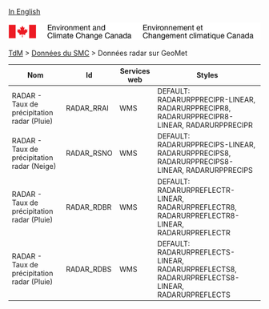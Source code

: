 [In English](geomet-radar_en.md)

![ECCC logo](../../img_eccc-logo.png)

[TdM](../../readme_fr.md) > [Données du SMC](../readme_fr.md) > Données radar sur GeoMet


Nom                                         | Id         | Services web | Styles                                                                                         
--------------------------------------------|------------|--------------|------------------------------------------------------------------------------------------------
RADAR - Taux de précipitation radar (Pluie) | RADAR_RRAI | WMS          | DEFAULT: RADARURPPRECIPR-LINEAR, RADARURPPRECIPR8, RADARURPPRECIPR8-LINEAR, RADARURPPRECIPR    
RADAR - Taux de précipitation radar (Neige) | RADAR_RSNO | WMS          | DEFAULT: RADARURPPRECIPS-LINEAR, RADARURPPRECIPS8, RADARURPPRECIPS8-LINEAR, RADARURPPRECIPS    
RADAR - Taux de précipitation radar (Pluie) | RADAR_RDBR | WMS          | DEFAULT: RADARURPREFLECTR-LINEAR, RADARURPREFLECTR8, RADARURPREFLECTR8-LINEAR, RADARURPREFLECTR
RADAR - Taux de précipitation radar (Pluie) | RADAR_RDBS | WMS          | DEFAULT: RADARURPREFLECTS-LINEAR, RADARURPREFLECTS8, RADARURPREFLECTS8-LINEAR, RADARURPREFLECTS

